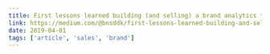 ```yaml
---
title: First lessons learned building (and selling) a brand analytics tool
link: https://medium.com/@bnsddk/first-lessons-learned-building-and-selling-a-brand-analytics-tool-4385defb8afa
date: 2019-04-01
tags: ['article', 'sales', 'brand']
---
```


